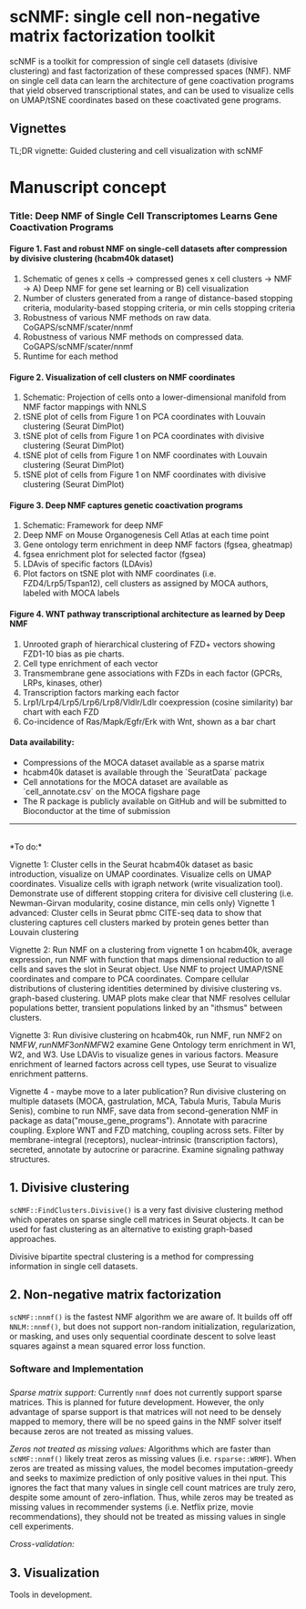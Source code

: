 # scNMF: single cell non-negative matrix factorization toolkit

scNMF is a toolkit for compression of single cell datasets (divisive clustering) and fast factorization of these compressed spaces (NMF). NMF on single cell data can learn the architecture of gene coactivation programs that yield observed transcriptional states, and can be used to visualize cells on UMAP/tSNE coordinates based on these coactivated gene programs.

## Vignettes

TL;DR vignette: Guided clustering and cell visualization with scNMF



# Manuscript concept

### Title: Deep NMF of Single Cell Transcriptomes Learns Gene Coactivation Programs

#### Figure 1. Fast and robust NMF on single-cell datasets after compression by divisive clustering (hcabm40k dataset)
<ol>
 <li>Schematic of genes x cells -> compressed genes x cell clusters -> NMF -> A) Deep NMF for gene set learning or B) cell visualization</li>
 <li>Number of clusters generated from a range of distance-based stopping criteria, modularity-based stopping criteria, or min cells stopping criteria</li>
 <li>Robustness of various NMF methods on raw data. CoGAPS/scNMF/scater/nnmf</li>
 <li>Robustness of various NMF methods on compressed data. CoGAPS/scNMF/scater/nnmf</li>
 <li>Runtime for each method</li>
</ol>

#### Figure 2. Visualization of cell clusters on NMF coordinates
<ol>
 <li>Schematic: Projection of cells onto a lower-dimensional manifold from NMF factor mappings with NNLS</li>
  <li>tSNE plot of cells from Figure 1 on PCA coordinates with Louvain clustering (Seurat DimPlot)</li>
  <li>tSNE plot of cells from Figure 1 on PCA coordinates with divisive clustering (Seurat DimPlot)</li>
  <li>tSNE plot of cells from Figure 1 on NMF coordinates with Louvain clustering (Seurat DimPlot)</li>
  <li>tSNE plot of cells from Figure 1 on NMF coordinates with divisive clustering (Seurat DimPlot)</li>
</ol>

#### Figure 3. Deep NMF captures genetic coactivation programs
<ol>
 <li>Schematic: Framework for deep NMF</li>
 <li>Deep NMF on Mouse Organogenesis Cell Atlas at each time point</li>
 <li>Gene ontology term enrichment in deep NMF factors (fgsea, gheatmap)</li>
 <li>fgsea enrichment plot for selected factor (fgsea)</li>
 <li>LDAvis of specific factors (LDAvis)</li>
 <li>Plot factors on tSNE plot with NMF coordinates (i.e. FZD4/Lrp5/Tspan12), cell clusters as assigned by MOCA authors, labeled with MOCA labels</li>
</ol>

#### Figure 4. WNT pathway transcriptional architecture as learned by Deep NMF
<ol>
 <li>Unrooted graph of hierarchical clustering of FZD+ vectors showing FZD1-10 bias as pie charts.</li>
 <li>Cell type enrichment of each vector</li>
 <li>Transmembrane gene associations with FZDs in each factor (GPCRs, LRPs, kinases, other)</li>
 <li>Transcription factors marking each factor</li>
 <li>Lrp1/Lrp4/Lrp5/Lrp6/Lrp8/Vldlr/Ldlr coexpression (cosine similarity) bar chart with each FZD</li>
 <li>Co-incidence of Ras/Mapk/Egfr/Erk with Wnt, shown as a bar chart</li>
</ol>

#### Data availability:
<ul>
 <li>Compressions of the MOCA dataset available as a sparse matrix</li>
 <li>hcabm40k dataset is available through the `SeuratData` package</li>
 <li>Cell annotations for the MOCA dataset are available as `cell_annotate.csv` on the MOCA figshare page</li>
 <li>The R package is publicly available on GitHub and will be submitted to Bioconductor at the time of submission</li>
</ul>

<hr>
<br>
*To do:*

 Vignette 1: Cluster cells in the Seurat hcabm40k dataset as basic introduction, visualize on UMAP coordinates. Visualize cells on UMAP coordinates. Visualize cells with igraph network (write visualization tool). Demonstrate use of different stopping critera for divisive cell clustering (i.e. Newman-Girvan modularity, cosine distance, min cells only)
 Vignette 1 advanced: Cluster cells in Seurat pbmc CITE-seq data to show that clustering captures cell clusters marked by protein genes better than Louvain clustering
 
Vignette 2: Run NMF on a clustering from vignette 1 on hcabm40k, average expression, run NMF with function that maps dimensional reduction to all cells and saves the slot in Seurat object. Use NMF to project UMAP/tSNE coordinates and compare to PCA coordinates. Compare cellular distributions of clustering identities determined by divisive clustering vs. graph-based clustering. UMAP plots make clear that NMF resolves cellular populations better, transient populations linked by an "ithsmus" between clusters.

Vignette 3: Run divisive clustering on hcabm40k, run NMF, run NMF2 on NMF$W, run NMF3 on NMF$W2 examine Gene Ontology term enrichment in W1, W2, and W3. Use LDAVis to visualize genes in various factors. Measure enrichment of learned factors across cell types, use Seurat to visualize enrichment patterns.

Vignette 4 - maybe move to a later publication? Run divisive clustering on multiple datasets (MOCA, gastrulation, MCA, Tabula Muris, Tabula Muris Senis), combine to run NMF, save data from second-generation NMF in package as data("mouse_gene_programs"). Annotate with paracrine coupling. Explore WNT and FZD matching, coupling across sets. Filter by membrane-integral (receptors), nuclear-intrinsic (transcription factors), secreted, annotate by autocrine or paracrine. Examine signaling pathway structures.

## 1. Divisive clustering
`scNMF::FindClusters.Divisive()` is a very fast divisive clustering method which operates on sparse single cell matrices in Seurat objects. It can be used for fast clustering as an alternative to existing graph-based approaches.

Divisive bipartite spectral clustering is a method for compressing information in single cell datasets.

## 2. Non-negative matrix factorization
`scNMF::nnmf()` is the fastest NMF algorithm we are aware of. It builds off off `NNLM::nnmf()`, but does not support non-random initialization, regularization, or masking, and uses only sequential coordinate descent to solve least squares against a mean squared error loss function.

### Software and Implementation

###
*Sparse matrix support:* Currently `nnmf` does not currently support sparse matrices. This is planned for future development. However, the only advantage of sparse support is that matrices will not need to be densely mapped to memory, there will be no speed gains in the NMF solver itself because zeros are not treated as missing values.

*Zeros not treated as missing values:* Algorithms which are faster than `scNMF::nnmf()` likely treat zeros as missing values (i.e. `rsparse::WRMF`). When zeros are treated as missing values, the model becomes imputation-greedy and seeks to maximize prediction of only positive values in thei nput. This ignores the fact that many values in single cell count matrices are truly zero, despite some amount of zero-inflation. Thus, while zeros may be treated as missing values in recommender systems (i.e. Netflix prize, movie recommendations), they should not be treated as missing values in single cell experiments.

*Cross-validation:* 

## 3. Visualization
Tools in development.
